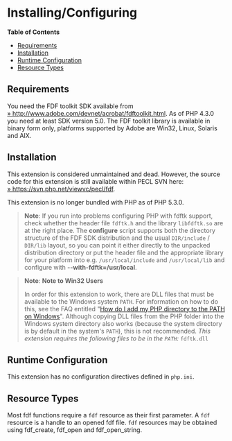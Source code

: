 Installing/Configuring
======================

**Table of Contents**

-   [Requirements](/fdf/setup.html#Requirements)
-   [Installation](/fdf/setup.html#Installation)
-   [Runtime Configuration](/fdf/setup.html#Runtime%20Configuration)
-   [Resource Types](/fdf/setup.html#Resource%20Types)

Requirements
------------

You need the FDF toolkit SDK available from
<a href="http://www.adobe.com/devnet/acrobat/fdftoolkit.html" class="link external">» http://www.adobe.com/devnet/acrobat/fdftoolkit.html</a>.
As of PHP 4.3.0 you need at least SDK version 5.0. The FDF toolkit
library is available in binary form only, platforms supported by Adobe
are Win32, Linux, Solaris and AIX.

Installation
------------

This extension is considered unmaintained and dead. However, the source
code for this extension is still available within PECL SVN here:
<a href="https://svn.php.net/viewvc/pecl/fdf" class="link external">» https://svn.php.net/viewvc/pecl/fdf</a>.

This extension is no longer bundled with PHP as of PHP 5.3.0.

> **Note**: <span class="simpara"> If you run into problems configuring
> PHP with fdftk support, check whether the header file `fdftk.h` and
> the library `libfdftk.so` are at the right place. The **configure**
> script supports both the directory structure of the FDF SDK
> distribution and the usual `DIR/include` / `DIR/lib` layout, so you
> can point it either directly to the unpacked distribution directory or
> put the header file and the appropriate library for your platform into
> e.g. `/usr/local/include` and `/usr/local/lib` and configure with
> **--with-fdftk=/usr/local**. </span>

> **Note**: **Note to Win32 Users**  
>
> In order for this extension to work, there are DLL files that must be
> available to the Windows system `PATH`. For information on how to do
> this, see the FAQ entitled
> "<a href="/faq/installation.html#faq.installation.addtopath" class="link">How do I add my PHP directory to the PATH on Windows</a>".
> Although copying DLL files from the PHP folder into the Windows system
> directory also works (because the system directory is by default in
> the system's `PATH`), this is not recommended. *This extension
> requires the following files to be in the `PATH`:* `fdftk.dll`

Runtime Configuration
---------------------

This extension has no configuration directives defined in `php.ini`.

Resource Types
--------------

Most fdf functions require a `fdf` resource as their first parameter. A
`fdf` resource is a handle to an opened fdf file. `fdf` resources may be
obtained using <span class="function">fdf\_create</span>, <span
class="function">fdf\_open</span> and <span
class="function">fdf\_open\_string</span>.
